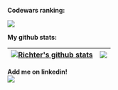 
**Codewars ranking:**

<img src='https://www.codewars.com/users/rich-ter/badges/large'/>

**My github stats:**


 <div align="left">
  
  | <a href="https://github.com/rich-ter/github-readme-stats"><img align="center" src="https://github-readme-stats.vercel.app/api?username=rich-ter&show_icons=true&include_all_commits=true&theme=github_dark&hide_border=true" alt="Richter's github stats" /></a> | <a href="https://github.com/rich-ter/github-readme-stats"><img align="center" src="https://github-readme-stats.vercel.app/api/top-langs/?username=rich-ter&layout=compact&theme=github_dark&hide_border=true&hide=Jupyter+Notebook,html,PowerShell,css,scss,batchfile&langs_count=10" /></a> |
| ------------- | ------------- |

</div> 



**Add me on linkedin!** <br>
[![](https://img.shields.io/badge/linkedin-%230077B5.svg?style=for-the-badge&logo=linkedin)](https://www.linkedin.com/in/philippos-richter/)

<!--
**rich-ter/rich-ter** is a ✨ _special_ ✨ repository because its `README.md` (this file) appears on your GitHub profile.

Here are some ideas to get you started:

- 🔭 I’m currently working on ...
- 🌱 I’m currently learning ...
- 👯 I’m looking to collaborate on ...
- 🤔 I’m looking for help with ...
- 💬 Ask me about ...
- 📫 How to reach me: ...
- 😄 Pronouns: ...
- ⚡ Fun fact: ...
-->
